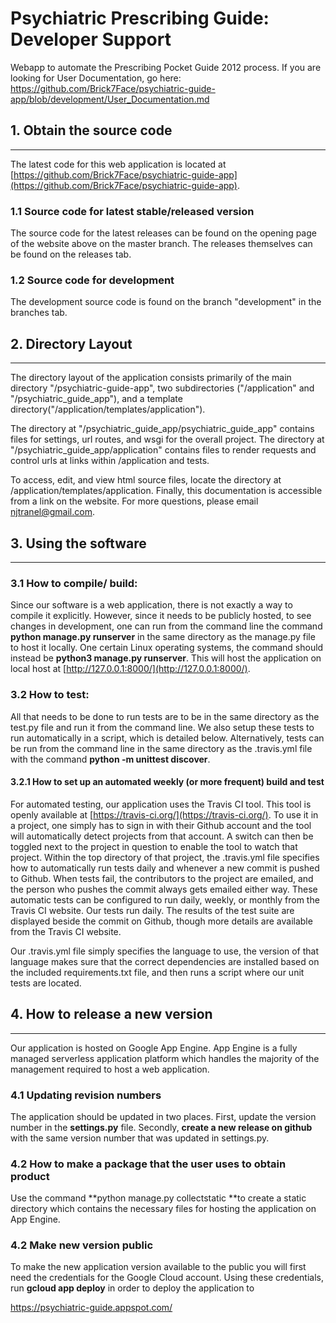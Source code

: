 
# Psychiatric Prescribing Guide: Developer Support
Webapp to automate the Prescribing Pocket Guide 2012 process. If you are looking for User Documentation, go here: https://github.com/Brick7Face/psychiatric-guide-app/blob/development/User_Documentation.md
## 1. Obtain the source code

---
The latest code for this web application is located at 
  [https://github.com/Brick7Face/psychiatric-guide-app](https://github.com/Brick7Face/psychiatric-guide-app).


### 1.1 Source code for latest stable/released version

The source code for the latest releases can be found on the opening page of the website above on the master branch. The releases themselves can be found on the releases tab.


### 1.2 Source code for development

The development source code is found on the branch "development" in the branches tab. 


## 2. Directory Layout

---

The directory layout of the application consists primarily of the main directory "/psychiatric-guide-app", two subdirectories ("/application" and "/psychiatric_guide_app"), and a template directory("/application/templates/application").  

The directory at "/psychiatric_guide_app/psychiatric_guide_app" contains files for settings, url routes, and wsgi for the overall project.  The directory at "/psychiatric_guide_app/application" contains files to render requests and control urls at links within /application and tests.

To access, edit, and view html source files, locate the directory at /application/templates/application. Finally, this documentation is accessible from a link on the website. For more questions, please email [njtranel@gmail.com](mailto:njtranel@gmail.com).   


## 3. Using the software

---

### 3.1 How to compile/ build:

Since our software is a web application, there is not exactly a way to compile it explicitly. However, since it needs to be publicly hosted, to see changes in development, one can run from the command line the command **python manage.py runserver** in the same directory as the manage.py file to host it locally. One certain Linux operating systems, the command should instead be **python3 manage.py runserver**. This will host the application on local host at [http://127.0.0.1:8000/](http://127.0.0.1:8000/). 


### 3.2 How to test:

All that needs to be done to run tests are to be in the same directory as the test.py file and run it from the command line. We also setup these tests to run automatically in a script, which is detailed below. Alternatively, tests can be run from the command line in the same directory as the .travis.yml file with the command **python -m unittest discover**.


#### 3.2.1 How to set up an automated weekly (or more frequent) build and test

For automated testing, our application uses the Travis CI tool. This tool is openly available at [https://travis-ci.org/](https://travis-ci.org/). To use it in a project, one simply has to sign in with their Github account and the tool will automatically detect projects from that account. A switch can then be toggled next to the project in question to enable the tool to watch that project. Within the top directory of that project, the .travis.yml file specifies how to automatically run tests daily and whenever a new commit is pushed to Github. When tests fail, the contributors to the project are emailed, and the person who pushes the commit always gets emailed either way. These automatic tests can be configured to run daily, weekly, or monthly from the Travis CI website. Our tests run daily. The results of the test suite are displayed beside the commit on Github, though more details are available from the Travis CI website.

Our .travis.yml file simply specifies the language to use, the version of that language makes sure that the correct dependencies are installed based on the included requirements.txt file, and then runs a script where our unit tests are located. 


## 4. How to release a new version



---


Our application is hosted on Google App Engine. App Engine is a fully managed serverless application platform which handles the majority of the management required to host a web application.


### 4.1 Updating revision numbers

The application should be updated in two places. First, update the version number in the **settings.py** file. Secondly, **create a new release on github** with the same version number that was updated in settings.py.


### 4.2 How to make a package that the user uses to obtain product

Use the command **python manage.py collectstatic **to create a static directory which contains the necessary files for hosting the application on App Engine.


### 4.2 Make new version public

To make the new application version available to the public you will first need the credentials for the Google Cloud account. Using these credentials, run **gcloud app deploy** in order to deploy the application to 
  
  https://psychiatric-guide.appspot.com/

